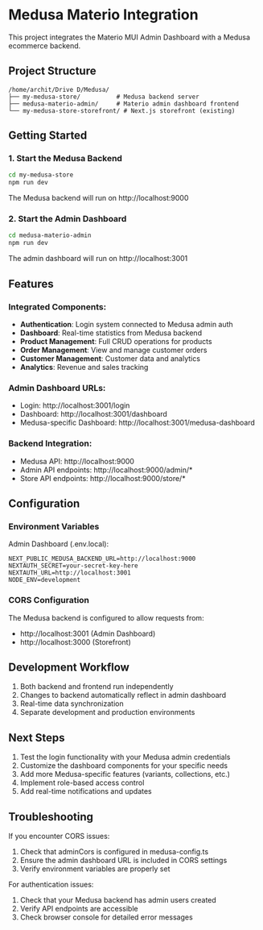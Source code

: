 # Medusa Materio Integration

This project integrates the Materio MUI Admin Dashboard with a Medusa ecommerce backend.

## Project Structure

```
/home/archit/Drive D/Medusa/
├── my-medusa-store/          # Medusa backend server
├── medusa-materio-admin/     # Materio admin dashboard frontend
└── my-medusa-store-storefront/ # Next.js storefront (existing)
```

## Getting Started

### 1. Start the Medusa Backend

```bash
cd my-medusa-store
npm run dev
```

The Medusa backend will run on http://localhost:9000

### 2. Start the Admin Dashboard

```bash
cd medusa-materio-admin
npm run dev
```

The admin dashboard will run on http://localhost:3001

## Features

### Integrated Components:
- **Authentication**: Login system connected to Medusa admin auth
- **Dashboard**: Real-time statistics from Medusa backend
- **Product Management**: Full CRUD operations for products
- **Order Management**: View and manage customer orders
- **Customer Management**: Customer data and analytics
- **Analytics**: Revenue and sales tracking

### Admin Dashboard URLs:
- Login: http://localhost:3001/login
- Dashboard: http://localhost:3001/dashboard
- Medusa-specific Dashboard: http://localhost:3001/medusa-dashboard

### Backend Integration:
- Medusa API: http://localhost:9000
- Admin API endpoints: http://localhost:9000/admin/*
- Store API endpoints: http://localhost:9000/store/*

## Configuration

### Environment Variables

Admin Dashboard (.env.local):
```
NEXT_PUBLIC_MEDUSA_BACKEND_URL=http://localhost:9000
NEXTAUTH_SECRET=your-secret-key-here
NEXTAUTH_URL=http://localhost:3001
NODE_ENV=development
```

### CORS Configuration

The Medusa backend is configured to allow requests from:
- http://localhost:3001 (Admin Dashboard)
- http://localhost:3000 (Storefront)

## Development Workflow

1. Both backend and frontend run independently
2. Changes to backend automatically reflect in admin dashboard
3. Real-time data synchronization
4. Separate development and production environments

## Next Steps

1. Test the login functionality with your Medusa admin credentials
2. Customize the dashboard components for your specific needs
3. Add more Medusa-specific features (variants, collections, etc.)
4. Implement role-based access control
5. Add real-time notifications and updates

## Troubleshooting

If you encounter CORS issues:
1. Check that adminCors is configured in medusa-config.ts
2. Ensure the admin dashboard URL is included in CORS settings
3. Verify environment variables are properly set

For authentication issues:
1. Check that your Medusa backend has admin users created
2. Verify API endpoints are accessible
3. Check browser console for detailed error messages
